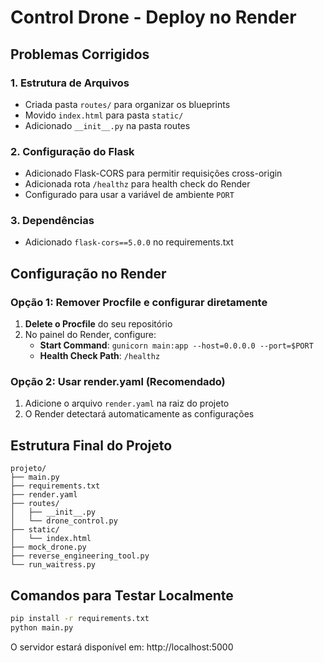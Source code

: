 # Control Drone - Deploy no Render

## Problemas Corrigidos

### 1. Estrutura de Arquivos
- Criada pasta `routes/` para organizar os blueprints
- Movido `index.html` para pasta `static/`
- Adicionado `__init__.py` na pasta routes

### 2. Configuração do Flask
- Adicionado Flask-CORS para permitir requisições cross-origin
- Adicionada rota `/healthz` para health check do Render
- Configurado para usar a variável de ambiente `PORT`

### 3. Dependências
- Adicionado `flask-cors==5.0.0` no requirements.txt

## Configuração no Render

### Opção 1: Remover Procfile e configurar diretamente
1. **Delete o Procfile** do seu repositório
2. No painel do Render, configure:
   - **Start Command**: `gunicorn main:app --host=0.0.0.0 --port=$PORT`
   - **Health Check Path**: `/healthz`

### Opção 2: Usar render.yaml (Recomendado)
1. Adicione o arquivo `render.yaml` na raiz do projeto
2. O Render detectará automaticamente as configurações

## Estrutura Final do Projeto
```
projeto/
├── main.py
├── requirements.txt
├── render.yaml
├── routes/
│   ├── __init__.py
│   └── drone_control.py
├── static/
│   └── index.html
├── mock_drone.py
├── reverse_engineering_tool.py
└── run_waitress.py
```

## Comandos para Testar Localmente
```bash
pip install -r requirements.txt
python main.py
```

O servidor estará disponível em: http://localhost:5000

